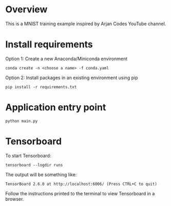 
# Overview

This is a MNIST training example inspired by Arjan Codes YouTube channel. 


# Install requirements

Option 1: Create a new Anaconda/Miniconda environment
```shell
conda create -n <choose a name> -f conda.yaml
```

Option 2: Install packages in an existing environment using pip
```shell
pip install -r requirements.txt
```

# Application entry point

```shell
python main.py
```

# Tensorboard

To start Tensorboard:
```shell
tensorboard --logdir runs
```

The output will be something like:
```shell
TensorBoard 2.6.0 at http://localhost:6006/ (Press CTRL+C to quit)
```

Follow the instructions printed to the terminal to view Tensorboard in a browser.
